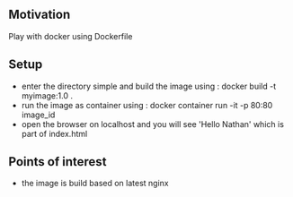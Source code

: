 <h2>Motivation</h2>
Play with docker using Dockerfile

<h2>Setup</h2>
<ul>
<li>enter the directory simple and build the image using :
docker build -t myimage:1.0 . </li>
<li>run the image as container using : docker container run -it -p 80:80 image_id</li>
<li>open the browser on localhost and you will see 'Hello Nathan' which is part of index.html</li>
</ul>

<h2>Points of interest</h2>
<ul>
<li>the image is build based on latest nginx</li>
</ul>